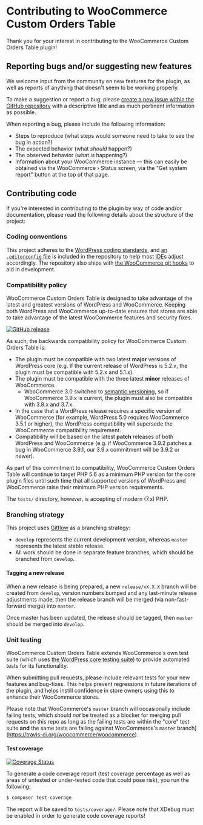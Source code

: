 # Contributing to WooCommerce Custom Orders Table

Thank you for your interest in contributing to the WooCommerce Custom Orders Table plugin!


## Reporting bugs and/or suggesting new features

We welcome input from the community on new features for the plugin, as well as reports of anything that doesn't seem to be working properly.

To make a suggestion or report a bug, please [create a new issue within the GitHub repository](https://github.com/liquidweb/woocommerce-order-tables/issues/new) with a descriptive title and as much pertinent information as possible.

When reporting a bug, please include the following information:

* Steps to reproduce (what steps would someone need to take to see the bug in action?)
* The expected behavior (what _should_ happen?)
* The observed behavior (what _is_ happening?)
* Information about your WooCommerce instance — this can easily be obtained via the WooCommerce &rsaquo; Status screen, via the "Get system report" button at the top of that page.


## Contributing code

If you're interested in contributing to the plugin by way of code and/or documentation, please read the following details about the structure of the project:


### Coding conventions

This project adheres to the [WordPress coding standards](https://make.wordpress.org/core/handbook/best-practices/coding-standards/), and [an `.editorconfig` file](http://editorconfig.org/) is included in the repository to help most <abbr title="Integrated Development Environment">IDE</abbr>s adjust accordingly. The repository also ships with [the WooCommerce git hooks](https://github.com/woocommerce/woocommerce-git-hooks) to aid in development.

### Compatibility policy

WooCommerce Custom Orders Table is designed to take advantage of the latest and greatest versions of WordPress and WooCommerce. Keeping both WordPress and WooCommerce up-to-date ensures that stores are able to take advantage of the latest WooCommerce features and security fixes.

[![GitHub release](https://img.shields.io/github/release/woocommerce/woocommerce.svg)](https://github.com/woocommerce/woocommerce/releases/latest)

As such, the backwards compatibility policy for WooCommerce Custom Orders Table is:

* The plugin must be compatible with two latest **major** versions of WordPress core (e.g. If the current release of WordPress is 5.2.x, the plugin must be compatible with 5.2.x and 5.1.x).
* The plugin must be compatible with the three latest **minor** releases of WooCommerce.
	- WooCommerce 3.0 switched to [semantic versioning](https://woocommerce.wordpress.com/2017/03/13/important-update-regarding-the-upcoming-woocommerce-release-2-7-will-be-3-0-0/), so if WooCommerce 3.9.x is current, the plugin must also be compatible with 3.8.x and 3.7.x.
* In the case that a WordPress release requires a specific version of WooCommerce (for example, WordPress 5.0 requires WooCommerce 3.5.1 or higher), the WordPress compatibility will supersede the WooCommerce compatibility requirement.
* Compatibility will be based on the latest **patch** releases of both WordPress and WooCommerce (e.g. if WooCommerce 3.9.2 patches a bug in WooCommerce 3.9.1, our 3.9.x commitment will be 3.9.2 or newer).

As part of this commitment to compatibility, WooCommerce Custom Orders Table will continue to target PHP 5.6 as a minimum PHP version for the core plugin files until such time that all supported versions of WordPress and WooCommerce raise their minimum PHP version requirements.

The `tests/` directory, however, is accepting of modern (7.x) PHP.


### Branching strategy

This project uses [Gitflow](https://www.atlassian.com/git/tutorials/comparing-workflows/gitflow-workflow) as a branching strategy:

* `develop` represents the current development version, whereas `master` represents the latest stable release.
* All work should be done in separate feature branches, which should be branched from `develop`.


#### Tagging a new release

When a new release is being prepared, a new `release/vX.X.X` branch will be created from `develop`, version numbers bumped and any last-minute release adjustments made, then the release branch will be merged (via non-fast-forward merge) into `master`.

Once master has been updated, the release should be tagged, then `master` should be merged into `develop`.


### Unit testing

WooCommerce Custom Orders Table extends WooCommerce's own test suite (which uses [the WordPress core testing suite](https://make.wordpress.org/core/handbook/testing/automated-testing/writing-phpunit-tests/)) to provide automated tests for its functionality.

When submitting pull requests, please include relevant tests for your new features and bug-fixes. This helps prevent regressions in future iterations of the plugin, and helps instill confidence in store owners using this to enhance their WooCommerce stores.

Please note that WooCommerce's `master` branch will occasionally include failing tests, which should *not* be treated as a blocker for merging pull requests on this repo as long as the failing tests are within the "core" test suite **and** the same tests are failing against WooCommerce's `master` branch](https://travis-ci.org/woocommerce/woocommerce).

#### Test coverage

[![Coverage Status](https://coveralls.io/repos/github/liquidweb/woocommerce-archive-orders-table/badge.svg?branch=develop)](https://coveralls.io/github/liquidweb/woocommerce-archive-orders-table?branch=develop)

To generate a code coverage report (test coverage percentage as well as areas of untested or under-tested code that could pose risk), you run the following:

```sh
$ composer test-coverage
```

The report will be saved to `tests/coverage/`. Please note that XDebug must be enabled in order to generate code coverage reports!
